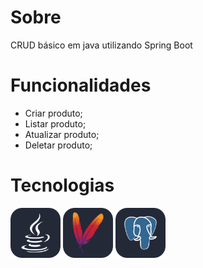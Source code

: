 # Sobre  
CRUD básico em java utilizando Spring Boot

# Funcionalidades
- Criar produto;  
- Listar produto;  
- Atualizar produto;  
- Deletar produto;

# Tecnologias 
<div align="left">
<img src="https://raw.githubusercontent.com/tandpfun/skill-icons/main/icons/Java-Dark.svg" width=80"/>
<img src="https://raw.githubusercontent.com/tandpfun/skill-icons/main/icons/Maven-Dark.svg" width="80"/>
<img src="https://raw.githubusercontent.com/tandpfun/skill-icons/main/icons/PostgreSQL-Dark.svg" width="80"/>
</div>
